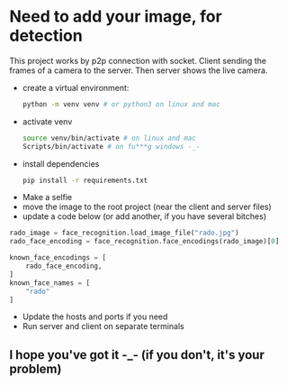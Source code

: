 # Need to add your image, for detection

This project works by p2p connection with socket. Client sending the frames of a camera to the server.
Then server shows the live camera.

- create a virtual environment:
  ```bash
  python -m venv venv # or python3 on linux and mac
  ```
- activate venv
  ```bash
  source venv/bin/activate # on linux and mac
  Scripts/bin/activate # on fu***g windows -_-
  ```
- install dependencies
  ```bash
  pip install -r requirements.txt
  ```
- Make a selfie
- move the image to the root project (near the client and server files)
- update a code below (or add another, if you have several bitches)

```python
rado_image = face_recognition.load_image_file("rado.jpg")
rado_face_encoding = face_recognition.face_encodings(rado_image)[0]

known_face_encodings = [
    rado_face_encoding,
]
known_face_names = [
    "rado"
]
```
- Update the hosts and ports if you need
- Run server and client on separate terminals

## I hope you've got it -_- (if you don't, it's your problem)
